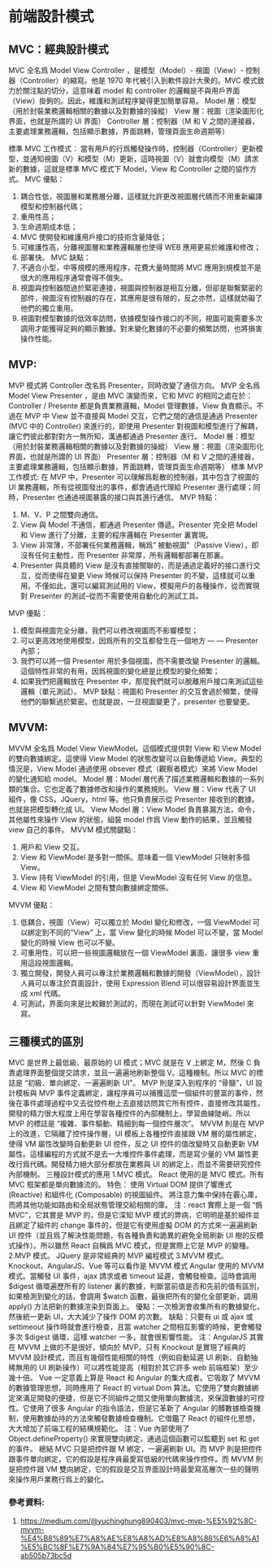 # 前端設計模式

## MVC：經典設計模式
MVC 全名爲 Model View Controller ，是模型（Model）- 視圖（View）- 控制器（Controller）的縮寫。他是 1970 年代被引入到軟件設計大衆的。MVC 模式致力於關注點的切分，這意味着 model 和 controller 的邏輯是不與用戶界面（View）掛鉤的。因此，維護和測試程序變得更加簡單容易。
Model 層：模型（用於封裝業務邏輯相關的數據以及對數據的操縱）
View 層：視圖（渲染圖形化界面，也就是所謂的 UI 界面）
Controller 層：控制器（M 和 V 之間的連接器，主要處理業務邏輯，包括顯示數據，界面跳轉，管理頁面生命週期等）

標準 MVC 工作模式： 當有用戶的行爲觸發操作時，控制器（Controller）更新模型，並通知視圖（V）和模型（M）更新，這時視圖（V）就會向模型（M）請求新的數據，這就是標準 MVC 模式下 Model，View 和 Controller 之間的協作方式。
MVC 優點：
1. 耦合性低，視圖層和業務層分離，這樣就允許更改視圖層代碼而不用重新編譯模型和控制器代碼；
2. 重用性高；
3. 生命週期成本低；
4. MVC 使開發和維護用戶接口的技術含量降低；
5. 可維護性高，分離視圖層和業務邏輯層也使得 WEB 應用更易於維護和修改；
6. 部署快。
MVC 缺點：
1. 不適合小型，中等規模的應用程序，花費大量時間將 MVC 應用到規模並不是很大的應用程序通常會得不償失。
2. 視圖與控制器間過於緊密連接，視圖與控制器是相互分離，但卻是聯繫緊密的部件，視圖沒有控制器的存在，其應用是很有限的，反之亦然，這樣就妨礙了他們的獨立重用。
3. 視圖對模型數據的低效率訪問，依據模型操作接口的不同，視圖可能需要多次調用才能獲得足夠的顯示數據。對未變化數據的不必要的頻繁訪問，也將損害操作性能。

## MVP:
MVP 模式將 Controller 改名爲 Presenter，同時改變了通信方向。
MVP 全名爲 Model View Presenter ，是由 MVC 演變而來，它和 MVC 的相同之處在於：Controller / Presente 都是負責業務邏輯，Model 管理數據，View 負責顯示。不過在 MVP 中 View 並不直接與 Model 交互，它們之間的通信是通過 Presenter (MVC 中的 Controller) 來進行的，即使用 Presenter 對視圖和模型進行了解耦，讓它們彼此都對對方一無所知，溝通都通過 Presenter 進行。
Model 層：模型（用於封裝業務邏輯相關的數據以及對數據的操縱）
View 層：視圖（渲染圖形化界面，也就是所謂的 UI 界面）
Presenter 層：控制器（M 和 V 之間的連接器，主要處理業務邏輯，包括顯示數據，界面跳轉，管理頁面生命週期等）
標準 MVP 工作模式: 在 MVP 中，Presenter 可以理解爲鬆散的控制器，其中包含了視圖的 UI 業務邏輯，所有從視圖發出的事件，都會通過代理給 Presenter 進行處理；同時，Presenter 也通過視圖暴露的接口與其進行通信。
MVP 特點：
1. M、V、P 之間雙向通信。
2. View 與 Model 不通信，都通過 Presenter 傳遞。Presenter 完全把 Model 和 View 進行了分離，主要的程序邏輯在 Presenter 裏實現。
3. View 非常薄，不部署任何業務邏輯，稱爲” 被動視圖”（Passive View），即沒有任何主動性，而 Presenter 非常厚，所有邏輯都部署在那裏。
4. Presenter 與具體的 View 是沒有直接關聯的，而是通過定義好的接口進行交互，從而使得在變更 View 時候可以保持 Presenter 的不變，這樣就可以重用。不僅如此，還可以編寫測試用的 View，模擬用戶的各種操作，從而實現對 Presenter 的測試–從而不需要使用自動化的測試工具。

MVP 優點：
1. 模型與視圖完全分離，我們可以修改視圖而不影響模型；
2. 可以更高效地使用模型，因爲所有的交互都發生在一個地方 — — Presenter 內部；
3. 我們可以將一個 Presenter 用於多個視圖，而不需要改變 Presenter 的邏輯。這個特性非常的有用，因爲視圖的變化總是比模型的變化頻繁；
4. 如果我們把邏輯放在 Presenter 中，那麼我們就可以脫離用戶接口來測試這些邏輯（單元測試）。
MVP 缺點：視圖和 Presenter 的交互會過於頻繁，使得他們的聯繫過於緊密。也就是說，一旦視圖變更了，presenter 也要變更。

## MVVM:
MVVM 全名爲 Model View ViewModel。這個模式提供對 View 和 View Model 的雙向數據綁定。這使得 View Model 的狀態改變可以自動傳遞給 View。典型的情況是，View Model 通過使用 obsever 模式（觀察者模式）來將 View Model 的變化通知給 model。
Model 層：Model 層代表了描述業務邏輯和數據的一系列類的集合。它也定義了數據修改和操作的業務規則。
View 層：View 代表了 UI 組件，像 CSS，JQuery，html 等。他只負責展示從 Presenter 接收到的數據。也就是把模型轉化成 UI。
View Model 層：View Model 負責暴漏方法，命令，其他屬性來操作 VIew 的狀態，組裝 model 作爲 View 動作的結果，並且觸發 view 自己的事件。
MVVM 模式關鍵點：
1. 用戶和 View 交互。
2. View 和 ViewModel 是多對一關係。意味着一個 ViewModel 只映射多個 View。
3. View 持有 ViewModel 的引用，但是 ViewModel 沒有任何 View 的信息。
4. View 和 ViewModel 之間有雙向數據綁定關係。

MVVM 優點：
1. 低耦合，視圖（View）可以獨立於 Model 變化和修改，一個 ViewModel 可以綁定到不同的”View” 上，當 View 變化的時候 Model 可以不變，當 Model 變化的時候 View 也可以不變。
2. 可重用性，可以把一些視圖邏輯放在一個 ViewModel 裏面，讓很多 view 重用這段視圖邏輯。
3. 獨立開發，開發人員可以專注於業務邏輯和數據的開發（ViewModel），設計人員可以專注於頁面設計，使用 Expression Blend 可以很容易設計界面並生成 xml 代碼。
4. 可測試，界面向來是比較難於測試的，而現在測試可以針對 ViewModel 來寫。

## 三種模式的區別
MVC 是世界上最低級、最原始的 UI 模式；MVC 就是在 V 上綁定 M，然後 C 負責處理界面整個提交請求，並且一遍遍地刷新整個 V。這種機制。所以 MVC 的標誌是 “初級、單向綁定、一遍遍刷新 UI”。
MVP 則是深入到程序的 “骨髓”，UI 設計模板與 MVP 事件定義綁定，讓程序員可以捕獲這麼一個組件的豐富的事件，然後在事件處理過程中又去從控件樹上去直接訪問其它所有控件，直接修改其屬性。開發的精力很大程度上用在學習各種控件的內部機制上，學習曲線陡峭。所以 MVP 的標誌是 “複雜、事件驅動、精細到每一個控件層次”。
MVVM 則是在 MVP 上的改進，它隔離了控件操作層，UI 模板上各種控件直接跟 VM 層的屬性綁定，使得 VM 屬性改變時自動更新 UI 控件，反之 UI 控件的值改變時又自動更新 VM 屬性。這樣編程的方式就不是去一大堆控件事件處理，而是寫少量的 VM 屬性更改行爲代碼。開發精力絕大部分都放在業務與 UI 的綁定上，而並不需要研究控件內部機制。
三種設計模式的應用
1.MVC 模式。
React 使用的是 MVC 模式。所有 MVC 框架都是單向數據流的。
特色：
使用 Virtual DOM
提供了響應式 (Reactive) 和組件化 (Composable) 的視圖組件。
將注意力集中保持在覈心庫，而將其他功能如路由和全局狀態管理交給相關的庫。
注：react 實際上是一個 “僞 MVC”，它其實是 MVP 的，但是它深知 MVP 模式的弊病，它明明是基於組件並且綁定了組件的 change 事件的，但是它有使用虛擬 DOM 的方式來一遍遍刷新 UI 控件（並且爲了解決性能問題，有各種負責和詭異的避免全局刷新 UI 樹的反模式操作）。所以雖然 React 自稱爲 MVC 模式，但是實際上它是 MVP 的變種。
2.MVP 模式。
JQuery 是非常經典的 MVP 編程模式
3.MVVM 模式。
Knockout、AngularJS、Vue 等可以看作是 MVVM 模式
Angular 使用的 MVVM 模式。當觸發 UI 事件，ajax 請求或者 timeout 延遲，會觸發檢查。這時會調用 $digest 循環遍歷所有的 listener 裏的數據，判斷當前值是否和先前的值有區別，如果檢測到變化的話，會調用 $watch 函數，最後把所有的變化全部更新，調用 apply() 方法把新的數據渲染到頁面上。
優點：一次檢測會收集所有的數據變化，然後統一更新 UI，大大減少了操作 DOM 的次數。
缺點：只要有 ui 或 ajax 或 settimeout 操作時就會進行檢查，且當 watcher 之間相互影響的時候，更會觸發多次 $digest 循環，這樣 watcher 一多，就會很影響性能。
注：AngularJS 其實在 MVVM 上做的不是很好，傾向於 MVP。只有 Knockout 是實現了經典的 MVVM 設計模式，而且有幾個性能相關的特性（例如自動延遲 UI 刷新、自動抽稀無用的 UI 刷新操作）可以將性能提高（相對於其它許多 web 前端框架）至少幾十倍。
Vue 一定意義上算是 React 和 Angular 的集大成者。它吸取了 MVVM 的數據管理思想，同時應用了 React 的 virtual Dom 算法。它使用了雙向數據綁定來滿足開發的便捷，但是它不同組件之間又使用單向數據流，來保證數據的可控性。它使用了很多 Angular 的指令語法，但是它革新了 Angular 的髒數據檢查機制，使用數據劫持的方法來觸發數據檢查機制。它借鑑了 React 的組件化思想，大大增加了前端工程的結構規範化。
注：Vue 內部使用了 Object.defineProperty() 來實現雙向綁定，通過這個函數可以監聽到 set 和 get 的事件。
總結
MVC 只是把控件跟 M 綁定，一遍遍刷新 UI。而 MVP 則是把控件跟事件單向綁定，它的假設是程序員最愛寫低級的代碼來操作控件。而 MVVM 則是把控件跟 VM 雙向綁定，它的假設是交互界面設計時最愛寫高層次一些的聲明來操作用戶業務行爲上的變化。


### 參考資料:
1. https://medium.com/@yuchinghung890403/mvc-mvp-%E5%92%8C-mvvm-%E4%B8%89%E7%A8%AE%E8%A8%AD%E8%A8%88%E6%A8%A1%E5%BC%8F%E7%9A%84%E7%95%B0%E5%90%8C-ab505b73bc5d